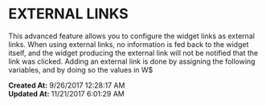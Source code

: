 # EXTERNAL LINKS

This advanced feature allows you to configure the widget links as external links. When using external links, no information is fed back to the widget itself, and the widget producing the external link will not be notified that the link was clicked. Adding an external link is done by assigning the following variables, and by doing so the values in W$  

**Created At:** 9/26/2017 12:28:17 AM  
**Updated At:** 11/21/2017 6:01:29 AM  

